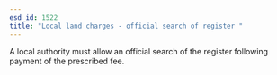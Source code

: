 ```yaml
---
esd_id: 1522
title: "Local land charges - official search of register "
---
```


A local authority must allow an official search of the register following payment of the prescribed fee.

